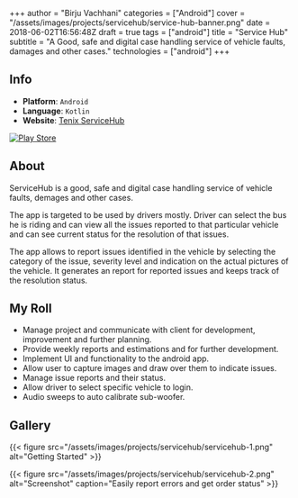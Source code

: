 +++
author = "Birju Vachhani"
categories = ["Android"]
cover = "/assets/images/projects/servicehub/service-hub-banner.png"
date = 2018-06-02T16:56:48Z
draft = true
tags = ["android"]
title = "Service Hub"
subtitle = "A Good, safe and digital case handling service of vehicle faults, damages and other cases."
technologies = ["android"]
+++

## Info

* **Platform**:     `Android`
* **Language**:     `Kotlin`
* **Website**:      [Tenix ServiceHub](https://www.tenix.eu/ "Tenix ServiceHub")

[![Play Store](/assets/images/playstore-small.png)](https://play.google.com/store/apps/details?id=no.sagasystem&hl=en)

## About

ServiceHub is a good, safe and digital case handling service of vehicle faults, demages and other cases.

The app is targeted to be used by drivers mostly. Driver can select the bus he is riding and can view all the issues reported to that particular vehicle and can see current status for the resolution of that issues.

The app allows to report issues identified in the vehicle by selecting the category of the issue, severity level and indication on the actual pictures of the vehicle. It generates an report for reported issues and keeps track of the resolution status.

## My Roll

* Manage project and communicate with client for development, improvement and further planning.
* Provide weekly reports and estimations and for further development.
* Implement UI and functionality to the android app.
* Allow user to capture images and draw over them to indicate issues.
* Manage issue reports and their status.
* Allow driver to select specific vehicle to login.
* Audio sweeps to auto calibrate sub-woofer.

## Gallery

{{< figure src="/assets/images/projects/servicehub/servicehub-1.png" alt="Getting Started" >}}

{{< figure src="/assets/images/projects/servicehub/servicehub-2.png" alt="Screenshot" caption="Easily report errors and get order status" >}}